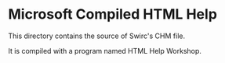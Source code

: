 # Microsoft Compiled HTML Help #

This directory contains the source of Swirc's CHM file.

It is compiled with a program named HTML Help Workshop.
